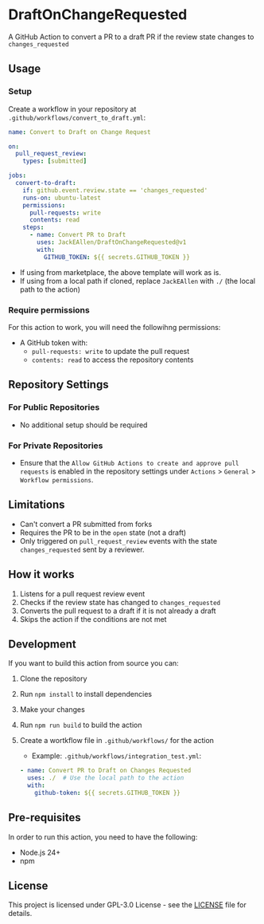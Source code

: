 # DraftOnChangeRequested

A GitHub Action to convert a PR to a draft PR if the review state changes to `changes_requested`

## Usage

### Setup 

Create a workflow in your repository at `.github/workflows/convert_to_draft.yml`:

```yaml
name: Convert to Draft on Change Request

on:
  pull_request_review:
    types: [submitted]

jobs:
  convert-to-draft:
    if: github.event.review.state == 'changes_requested'
    runs-on: ubuntu-latest
    permissions:
      pull-requests: write
      contents: read
    steps:
      - name: Convert PR to Draft
        uses: JackEAllen/DraftOnChangeRequested@v1
        with:
          GITHUB_TOKEN: ${{ secrets.GITHUB_TOKEN }}
```

- If using from marketplace, the above template will work as is.
- If using from a local path if cloned, replace `JackEAllen` with `./` (the local path to the action)

### Require permissions

For this action to work, you will need the followihng permissions:

- A GitHub token with:
  - `pull-requests: write` to update the pull request
  - `contents: read` to access the repository contents

## Repository Settings

### For Public Repositories

- No additional setup should be required

### For Private Repositories

- Ensure that the `Allow GitHub Actions to create and approve pull requests` is enabled in the repository settings under `Actions` > `General` > `Workflow permissions`.

## Limitations

- Can't convert a PR submitted from forks
- Requires the PR to be in the `open` state (not a draft)
- Only triggered on `pull_request_review` events with the state `changes_requested` sent by a reviewer.

## How it works

1. Listens for a pull request review event
2. Checks if the review state has changed to `changes_requested`
3. Converts the pull request to a draft if it is not already a draft
4. Skips the action if the conditions are not met

## Development

If you want to build this action from source you can:

1. Clone the repository
2. Run `npm install` to install dependencies
3. Make your changes
4. Run `npm run build` to build the action
5. Create a wortkflow file in `.github/workflows/` for the action
    - Example: `.github/workflows/integration_test.yml`:

    ```yaml
    - name: Convert PR to Draft on Changes Requested
      uses: ./  # Use the local path to the action
      with:
        github-token: ${{ secrets.GITHUB_TOKEN }}
    ```

## Pre-requisites

In order to run this action, you need to have the following:

- Node.js 24+
- npm

## License

This project is licensed under GPL-3.0 License - see the [LICENSE](LICENSE) file for details.
